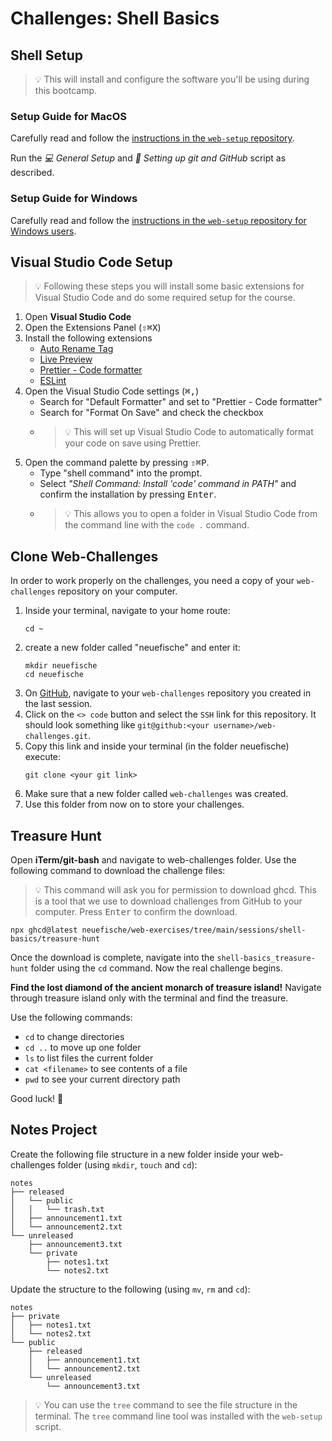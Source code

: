 # Challenges: Shell Basics

## Shell Setup

> 💡 This will install and configure the software you'll be using during this bootcamp.

### Setup Guide for MacOS

Carefully read and follow the
[instructions in the `web-setup` repository](https://github.com/neuefische/web-setup#readme).

Run the _💻 General Setup_ and _🐙 Setting up git and GitHub_ script as described.

### Setup Guide for Windows

Carefully read and follow the
[instructions in the `web-setup` repository for Windows users](https://github.com/neuefische/web-setup/blob/main/README_Windows.md).

## Visual Studio Code Setup

> 💡 Following these steps you will install some basic extensions for Visual Studio Code and do some
> required setup for the course.

1. Open **Visual Studio Code**
2. Open the Extensions Panel (<kbd>⇧</kbd><kbd>⌘</kbd><kbd>X</kbd>)
3. Install the following extensions
   - [Auto Rename Tag](https://marketplace.visualstudio.com/items?itemName=formulahendry.auto-rename-tag)
   - [Live Preview](https://marketplace.visualstudio.com/items?itemName=ms-vscode.live-server)
   - [Prettier - Code formatter](https://marketplace.visualstudio.com/items?itemName=esbenp.prettier-vscode)
   - [ESLint](https://marketplace.visualstudio.com/items?itemName=dbaeumer.vscode-eslint)
4. Open the Visual Studio Code settings (<kbd>⌘</kbd><kbd>,</kbd>)
   - Search for "Default Formatter" and set to "Prettier - Code formatter"
   - Search for "Format On Save" and check the checkbox
   - > 💡 This will set up Visual Studio Code to automatically format your code on save using
     > Prettier.
5. Open the command palette by pressing <kbd>⇧</kbd><kbd>⌘</kbd><kbd>P</kbd>.
   - Type "shell command" into the prompt.
   - Select _"Shell Command: Install 'code' command in PATH"_ and confirm the installation by
     pressing <kbd>Enter</kbd>.
   - > 💡 This allows you to open a folder in Visual Studio Code from the command line with the
     > `code .` command.

## Clone Web-Challenges

In order to work properly on the challenges, you need a copy of your `web-challenges` repository on your computer.

1. Inside your terminal, navigate to your home route:
   ```
   cd ~
   ```
2. create a new folder called "neuefische" and enter it:
   ```
   mkdir neuefische
   cd neuefische
   ```
3. On [GitHub](https://github.com), navigate to your `web-challenges` repository you created in the last session.
4. Click on the `<> code` button and select the `SSH` link for this repository. It should look something like `git@github:<your username>/web-challenges.git`.
5. Copy this link and inside your terminal (in the folder neuefische) execute:
   ```
   git clone <your git link>
   ```
6. Make sure that a new folder called `web-challenges` was created.
7. Use this folder from now on to store your challenges.

## Treasure Hunt

Open **iTerm/git-bash** and navigate to web-challenges folder. Use the following command to download the challenge files:

> 💡 This command will ask you for permission to download ghcd. This is a tool that we use to
> download challenges from GitHub to your computer. Press <kbd>Enter</kbd> to confirm the download.

```
npx ghcd@latest neuefische/web-exercises/tree/main/sessions/shell-basics/treasure-hunt
```

Once the download is complete, navigate into the `shell-basics_treasure-hunt` folder using the `cd` command. Now
the real challenge begins.

**Find the lost diamond of the ancient monarch of treasure island!** Navigate through treasure
island only with the terminal and find the treasure.

Use the following commands:

- `cd` to change directories
- `cd ..` to move up one folder
- `ls` to list files the current folder
- `cat <filename>` to see contents of a file
- `pwd` to see your current directory path

Good luck! 💎

## Notes Project

Create the following file structure in a new folder inside your web-challenges folder (using `mkdir`,
`touch` and `cd`):

```
notes
├── released
│   └── public
│   │   └── trash.txt
│   ├── announcement1.txt
│   └── announcement2.txt
└── unreleased
    ├── announcement3.txt
    └── private
        ├── notes1.txt
        └── notes2.txt
```

Update the structure to the following (using `mv`, `rm` and `cd`):

```
notes
├── private
│   ├── notes1.txt
│   └── notes2.txt
└── public
    ├── released
    │   ├── announcement1.txt
    │   └── announcement2.txt
    └── unreleased
        └── announcement3.txt
```

> 💡 You can use the `tree` command to see the file structure in the terminal. The `tree` command
> line tool was installed with the `web-setup` script.

